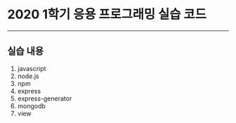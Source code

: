 # 2020 1학기 응용 프로그래밍 실습 코드

---

## 실습 내용

1. javascript
2. node.js
3. npm
4. express
5. express-generator
6. mongodb
7. view

